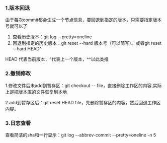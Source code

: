 ### **1.版本回退**

由于每次commit都会生成一个节点信息，要回退到指定的版本，只需要指定版本号就可以了

1. 查看历史版本：git log --pretty=oneline
2. 回退到指定的历史版本：git reset --hard 版本号（可以简写）。或者git reset --hard HEAD^

HEAD 代表当前版本，^代表上一个版本，^^以此类推

### **2.撤销修改**

1.修改文件后未add到暂存区：git checkout -- file，直接删除工作区的内容,实际上是把版本库的文件恢复到本地

2.add到暂存区后：git reset HEAD file，先删除暂存区的内容，然后回退工作区内容。

### **3.日志查看**

查看简洁的sha和一行显示：git log --abbrev-commit --pretty=oneline -n 5

